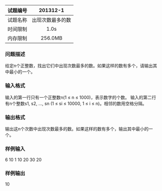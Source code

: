 | 试题编号  | 201312-1 |
| :---: | :---:    |
| 试题名称  | 出现次数最多的数 |
| 时间限制  | 1.0s     |
| 内存限制  | 256.0MB  |


### 问题描述
给定n个正整数，找出它们中出现次数最多的数。如果这样的数有多个，请输出其中最小的一个。

### 输入格式
输入的第一行只有一个正整数n(1 ≤ n ≤ 1000)，表示数字的个数。
输入的第二行有n个整数s1, s2, …, sn (1 ≤ si ≤ 10000, 1 ≤ i ≤ n)。相邻的数用空格分隔。

### 输出格式
输出这n个次数中出现次数最多的数。如果这样的数有多个，输出其中最小的一个。

### 样例输入
6
10 1 10 20 30 20

### 样例输出
10